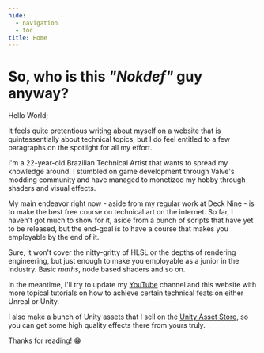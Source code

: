 ```yaml
---
hide:
  - navigation
  - toc
title: Home
---
```

# So, who is this *"Nokdef"* guy anyway?

Hello World; 

It feels quite pretentious writing about myself on a website that is quintessentially about technical topics, but I do feel entitled to a few paragraphs on the spotlight for all my effort.

I'm a 22-year-old Brazilian Technical Artist that wants to spread my knowledge around. I stumbled on game development through Valve's modding community and have managed to monetized my hobby through shaders and visual effects. 

My main endeavor right now - aside from my regular work at Deck Nine - is to make the best free course on technical art on the internet. So far, I haven't got much to show for it, aside from a bunch of scripts that have yet to be released, but the end-goal is to have a course that makes you employable by the end of it. 

Sure, it won't cover the nitty-gritty of HLSL or the depths of rendering engineering, but just enough to make you employable as a junior in the industry. Basic *maths*, node based shaders and so on.

In the meantime, I'll try to update my [YouTube](https://www.youtube.com/c/nokdef) channel and this website with more topical tutorials on how to achieve certain technical feats on either Unreal or Unity.

I also make a bunch of Unity assets that I sell on the [Unity Asset Store](https://assetstore.unity.com/publishers/48767), so you can get some high quality effects there from yours truly.

Thanks for reading!  :grin:



